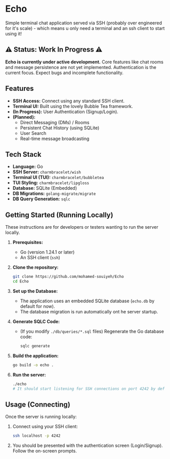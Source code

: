 # Echo

Simple terminal chat application served via SSH (probably over engineered for it's scale) - which means u only need a terminal and an ssh client to start using it!


## ⚠️ Status: Work In Progress ⚠️

**Echo is currently under active development.** Core features like chat rooms and message persistence are not yet implemented. Authentication is the current focus. Expect bugs and incomplete functionality.

## Features

*   **SSH Access:** Connect using any standard SSH client.
*   **Terminal UI:** Built using the lovely Bubble Tea framework.
*   **(In Progress):** User Authentication (Signup/Login).
*   **(Planned):**
    *   Direct Messaging (DMs) / Rooms
    *   Persistent Chat History (using SQLite)
    *   User Search
    *   Real-time message broadcasting

## Tech Stack

*   **Language:** Go
*   **SSH Server:** `charmbracelet/wish`
*   **Terminal UI (TUI):** `charmbracelet/bubbletea`
*   **TUI Styling:** `charmbracelet/lipgloss`
*   **Database:** SQLite (Embedded)
*   **DB Migrations:** `golang-migrate/migrate`
*   **DB Query Generation:** `sqlc`

## Getting Started (Running Locally)

These instructions are for developers or testers wanting to run the server locally.

1.  **Prerequisites:**
    *   Go (version 1.24.1 or later)
    *   An SSH client (`ssh`)

2.  **Clone the repository:**
    ```bash
    git clone https://github.com/mohamed-souiyeh/Echo
    cd Echo
    ```

3.  **Set up the Database:**
    *   The application uses an embedded SQLite database (`echo.db` by default for now).
    *   The database migration is run automatically ont he server startup.

4.  **Generate SQLC Code:**
    *   (If you modify `./db/queries/*.sql` files) Regenerate the Go database code:
        ```bash
        sqlc generate
        ```

5.  **Build the application:**
    ```bash
    go build -o echo .
    ```

6.  **Run the server:**
    ```bash
    ./echo
    # It should start listening for SSH connections on port 4242 by default.
    ```

## Usage (Connecting)

Once the server is running locally:

1.  Connect using your SSH client:
    ```bash
    ssh localhost -p 4242
    ```
2.  You should be presented with the authentication screen (Login/Signup). Follow the on-screen prompts.


